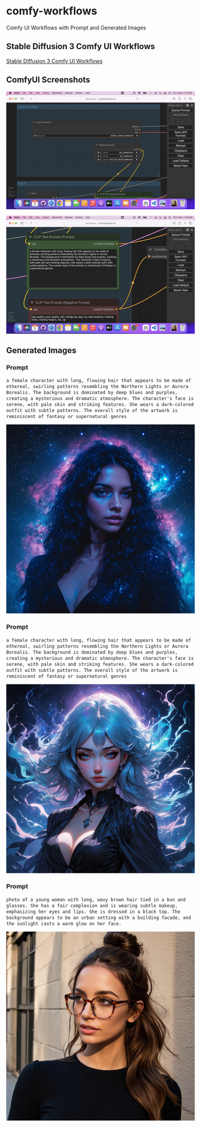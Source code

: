 # comfy-workflows
Comfy UI Workflows with Prompt and Generated Images

## Stable Diffusion 3  Comfy UI Workflows
[Stable Diffusion 3 Comfy UI Workflows](workflows/sd3/sd3_workflow_api.json)

## ComfyUI Screenshots

![](workflows/sd3/screenshots/screenshots-ui-1.png)

![](workflows/sd3/screenshots/screenshots-ui-2.png)

## Generated Images
### Prompt

```
a female character with long, flowing hair that appears to be made of ethereal, swirling patterns resembling the Northern Lights or Aurora Borealis. The background is dominated by deep blues and purples, creating a mysterious and dramatic atmosphere. The character's face is serene, with pale skin and striking features. She wears a dark-colored outfit with subtle patterns. The overall style of the artwork is reminiscent of fantasy or supernatural genres
```
![](workflows/sd3/images/cc5fbc4f-2c41-4e70-8f28-f8ee9d783f01.png)

### Prompt

```
a female character with long, flowing hair that appears to be made of ethereal, swirling patterns resembling the Northern Lights or Aurora Borealis. The background is dominated by deep blues and purples, creating a mysterious and dramatic atmosphere. The character's face is serene, with pale skin and striking features. She wears a dark-colored outfit with subtle patterns. The overall style of the artwork is reminiscent of fantasy or supernatural genres
```
![](workflows/sd3/images/ComfyUI_temp_nfjeq_00001_.png)

### Prompt

```
photo of a young woman with long, wavy brown hair tied in a bun and glasses. She has a fair complexion and is wearing subtle makeup, emphasizing her eyes and lips. She is dressed in a black top. The background appears to be an urban setting with a building facade, and the sunlight casts a warm glow on her face.
```
![](workflows/sd3/images/164c250f-45c7-4cd0-9706-a7d6d3b1b8dd.png)
